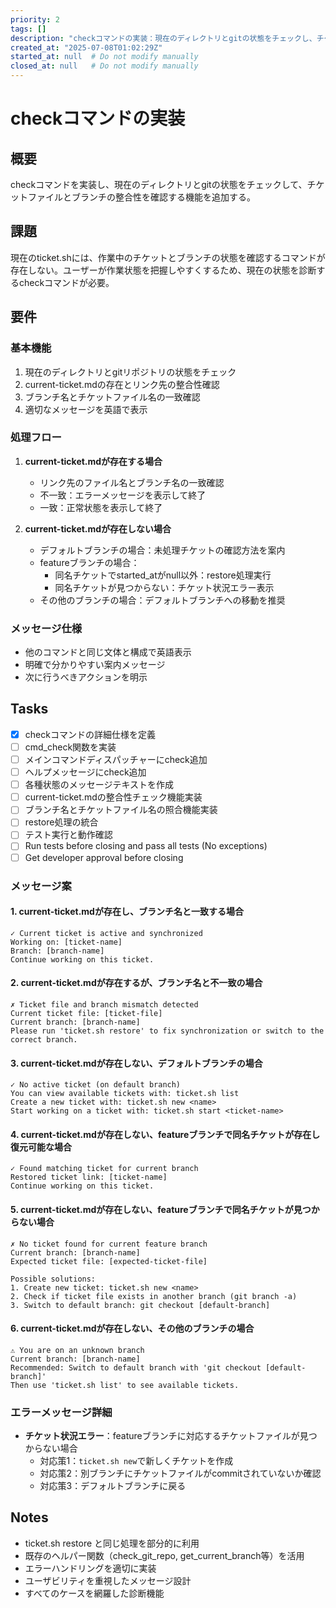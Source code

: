 ```yaml
---
priority: 2
tags: []
description: "checkコマンドの実装：現在のディレクトリとgitの状態をチェックし、チケットファイルとブランチの整合性を確認"
created_at: "2025-07-08T01:02:29Z"
started_at: null  # Do not modify manually
closed_at: null   # Do not modify manually
---
```


# checkコマンドの実装

## 概要
checkコマンドを実装し、現在のディレクトリとgitの状態をチェックして、チケットファイルとブランチの整合性を確認する機能を追加する。

## 課題
現在のticket.shには、作業中のチケットとブランチの状態を確認するコマンドが存在しない。ユーザーが作業状態を把握しやすくするため、現在の状態を診断するcheckコマンドが必要。

## 要件

### 基本機能
1. 現在のディレクトリとgitリポジトリの状態をチェック
2. current-ticket.mdの存在とリンク先の整合性確認
3. ブランチ名とチケットファイル名の一致確認
4. 適切なメッセージを英語で表示

### 処理フロー
1. **current-ticket.mdが存在する場合**
   - リンク先のファイル名とブランチ名の一致確認
   - 不一致：エラーメッセージを表示して終了
   - 一致：正常状態を表示して終了

2. **current-ticket.mdが存在しない場合**
   - デフォルトブランチの場合：未処理チケットの確認方法を案内
   - featureブランチの場合：
     - 同名チケットでstarted_atがnull以外：restore処理実行
     - 同名チケットが見つからない：チケット状況エラー表示
   - その他のブランチの場合：デフォルトブランチへの移動を推奨

### メッセージ仕様
- 他のコマンドと同じ文体と構成で英語表示
- 明確で分かりやすい案内メッセージ
- 次に行うべきアクションを明示

## Tasks
- [x] checkコマンドの詳細仕様を定義
- [ ] cmd_check関数を実装
- [ ] メインコマンドディスパッチャーにcheck追加
- [ ] ヘルプメッセージにcheck追加
- [ ] 各種状態のメッセージテキストを作成
- [ ] current-ticket.mdの整合性チェック機能実装
- [ ] ブランチ名とチケットファイル名の照合機能実装
- [ ] restore処理の統合
- [ ] テスト実行と動作確認
- [ ] Run tests before closing and pass all tests (No exceptions)
- [ ] Get developer approval before closing

### メッセージ案

#### 1. current-ticket.mdが存在し、ブランチ名と一致する場合
```
✓ Current ticket is active and synchronized
Working on: [ticket-name]
Branch: [branch-name]
Continue working on this ticket.
```

#### 2. current-ticket.mdが存在するが、ブランチ名と不一致の場合
```
✗ Ticket file and branch mismatch detected
Current ticket file: [ticket-file]
Current branch: [branch-name]
Please run 'ticket.sh restore' to fix synchronization or switch to the correct branch.
```

#### 3. current-ticket.mdが存在しない、デフォルトブランチの場合
```
✓ No active ticket (on default branch)
You can view available tickets with: ticket.sh list
Create a new ticket with: ticket.sh new <name>
Start working on a ticket with: ticket.sh start <ticket-name>
```

#### 4. current-ticket.mdが存在しない、featureブランチで同名チケットが存在し復元可能な場合
```
✓ Found matching ticket for current branch
Restored ticket link: [ticket-name]
Continue working on this ticket.
```

#### 5. current-ticket.mdが存在しない、featureブランチで同名チケットが見つからない場合
```
✗ No ticket found for current feature branch
Current branch: [branch-name]
Expected ticket file: [expected-ticket-file]

Possible solutions:
1. Create new ticket: ticket.sh new <name>
2. Check if ticket file exists in another branch (git branch -a)
3. Switch to default branch: git checkout [default-branch]
```

#### 6. current-ticket.mdが存在しない、その他のブランチの場合
```
⚠ You are on an unknown branch
Current branch: [branch-name]
Recommended: Switch to default branch with 'git checkout [default-branch]'
Then use 'ticket.sh list' to see available tickets.
```

### エラーメッセージ詳細
- **チケット状況エラー**：featureブランチに対応するチケットファイルが見つからない場合
  - 対応策1：`ticket.sh new`で新しくチケットを作成
  - 対応策2：別ブランチにチケットファイルがcommitされていないか確認
  - 対応策3：デフォルトブランチに戻る

## Notes
- ticket.sh restore と同じ処理を部分的に利用
- 既存のヘルパー関数（check_git_repo, get_current_branch等）を活用
- エラーハンドリングを適切に実装
- ユーザビリティを重視したメッセージ設計
- すべてのケースを網羅した診断機能